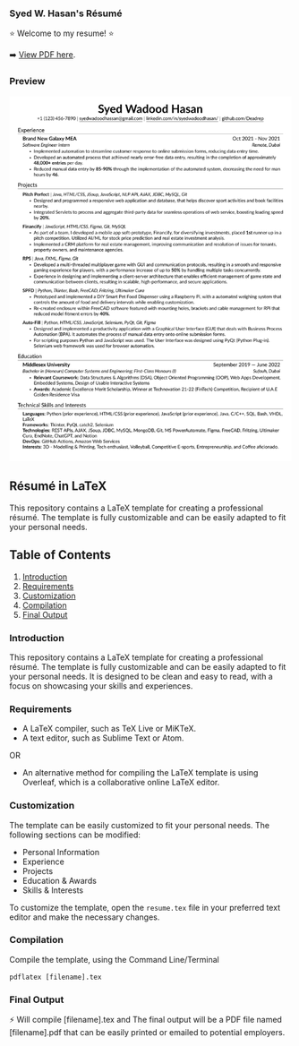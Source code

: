
### Syed W. Hasan's Résumé

:star: Welcome to my resume! :star:

➡️ [View PDF here](https://github.com/Deadrep/Resume/blob/024fe51711f5f3cbfdb2ba936372d09cd6d5d22e/Syed%20W.%20Hasan%20-%20Junior%20Software%20Dev.%20R%C3%A9sum%C3%A9.pdf).

### Preview
![Resume Screenshot](https://github.com/Deadrep/Resume/blob/024fe51711f5f3cbfdb2ba936372d09cd6d5d22e/Syed%20W.%20Hasan%20-%20Junior%20Software%20Dev.%20R%C3%A9sum%C3%A9.png)

## Résumé in LaTeX

This repository contains a LaTeX template for creating a professional résumé. The template is fully customizable and can be easily adapted to fit your personal needs.

## Table of Contents
1. [Introduction](#introduction)
2. [Requirements](#requirements)
3. [Customization](#customization)
4. [Compilation](#compilation)
5. [Final Output](#final-output)

### Introduction
This repository contains a LaTeX template for creating a professional résumé. The template is fully customizable and can be easily adapted to fit your personal needs. It is designed to be clean and easy to read, with a focus on showcasing your skills and experiences.

### Requirements
- A LaTeX compiler, such as TeX Live or MiKTeX.
- A text editor, such as Sublime Text or Atom.

OR
</br>
- An alternative method for compiling the LaTeX template is using Overleaf, which is a collaborative online LaTeX editor.

### Customization
The template can be easily customized to fit your personal needs. The following sections can be modified:
- Personal Information
- Experience
- Projects
- Education & Awards
- Skills & Interests

To customize the template, open the `resume.tex` file in your preferred text editor and make the necessary changes.

### Compilation
Compile the template, using the Command Line/Terminal
```
pdflatex [filename].tex
```
### Final Output
⚡ Will compile [filename].tex and The final output will be a PDF file named [filename].pdf that can be easily printed or emailed to potential employers.


